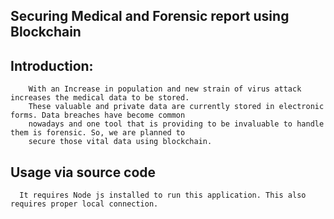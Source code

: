 ## Securing Medical and Forensic report using Blockchain

## Introduction:
        With an Increase in population and new strain of virus attack increases the medical data to be stored. 
        These valuable and private data are currently stored in electronic forms. Data breaches have become common 
        nowadays and one tool that is providing to be invaluable to handle them is forensic. So, we are planned to 
        secure those vital data using blockchain.

 ## Usage via source code
      It requires Node js installed to run this application. This also requires proper local connection.
      
